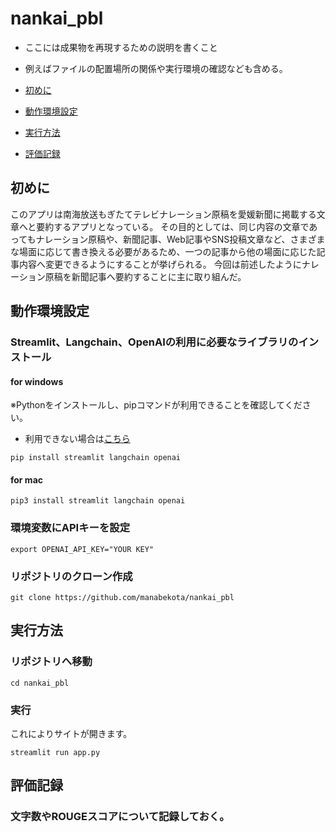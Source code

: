 # nankai_pbl

- ここには成果物を再現するための説明を書くこと
- 例えばファイルの配置場所の関係や実行環境の確認なども含める。

- [初めに](https://github.com/manabekota/nankai_pbl/blob/main/README.md#初めに)
- [動作環境設定](https://github.com/manabekota/nankai_pbl/blob/main/README.md#動作環境設定)
- [実行方法](https://github.com/manabekota/nankai_pbl/blob/main/README.md#実行方法)
- [評価記録](https://github.com/manabekota/nankai_pbl/blob/main/README.md#評価記録)

## 初めに

このアプリは南海放送もぎたてテレビナレーション原稿を愛媛新聞に掲載する文章へと要約するアプリとなっている。
その目的としては、同じ内容の文章であってもナレーション原稿や、新聞記事、Web記事やSNS投稿文章など、さまざまな場面に応じて書き換える必要があるため、一つの記事から他の場面に応じた記事内容へ変更できるようにすることが挙げられる。
今回は前述したようにナレーション原稿を新聞記事へ要約することに主に取り組んだ。

## 動作環境設定

### Streamlit、Langchain、OpenAIの利用に必要なライブラリのインストール

#### for windows
※Pythonをインストールし、pipコマンドが利用できることを確認してください。
- 利用できない場合は[こちら](https://qiita.com/celeron5576/items/9ba3588a97fea46c6946)
```
pip install streamlit langchain openai
```

#### for mac
```
pip3 install streamlit langchain openai
```

### 環境変数にAPIキーを設定
```
export OPENAI_API_KEY="YOUR KEY"
```

### リポジトリのクローン作成
```
git clone https://github.com/manabekota/nankai_pbl
```

## 実行方法

### リポジトリへ移動
```
cd nankai_pbl
```

### 実行
これによりサイトが開きます。
```
streamlit run app.py
```

## 評価記録

### 文字数やROUGEスコアについて記録しておく。


